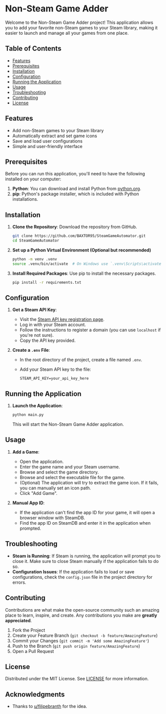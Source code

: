 # Non-Steam Game Adder

Welcome to the Non-Steam Game Adder project! This application allows you to add your favorite non-Steam games to your Steam library, making it easier to launch and manage all your games from one place.

## Table of Contents

- [Features](#features)
- [Prerequisites](#prerequisites)
- [Installation](#installation)
- [Configuration](#configuration)
- [Running the Application](#running-the-application)
- [Usage](#usage)
- [Troubleshooting](#troubleshooting)
- [Contributing](#contributing)
- [License](#license)

## Features

- Add non-Steam games to your Steam library
- Automatically extract and set game icons
- Save and load user configurations
- Simple and user-friendly interface

## Prerequisites

Before you can run this application, you'll need to have the following installed on your computer:

1. **Python**: You can download and install Python from [python.org](https://www.python.org/downloads/).
2. **pip**: Python's package installer, which is included with Python installations.

## Installation

1. **Clone the Repository**: Download the repository from GitHub.

   ```sh
   git clone https://github.com/BAXTOR95/SteamGameAutomator.git
   cd SteamGameAutomator
   ```

2. **Set up a Python Virtual Environment (Optional but recommended)**

   ```bash
   python -m venv .venv
   source .venv/bin/activate  # On Windows use `.venv\Scripts\activate`
   ```

3. **Install Required Packages**: Use pip to install the necessary packages.

   ```sh
   pip install -r requirements.txt
   ```

## Configuration

1. **Get a Steam API Key**:

   - Visit the [Steam API key registration page](https://steamcommunity.com/dev/apikey).
   - Log in with your Steam account.
   - Follow the instructions to register a domain (you can use `localhost` if you're not sure).
   - Copy the API key provided.

2. **Create a `.env` File**:

   - In the root directory of the project, create a file named `.env`.
   - Add your Steam API key to the file:

     ```plaintext
     STEAM_API_KEY=your_api_key_here
     ```

## Running the Application

1. **Launch the Application**:

   ```sh
   python main.py
   ```

   This will start the Non-Steam Game Adder application.

## Usage

1. **Add a Game**:

   - Open the application.
   - Enter the game name and your Steam username.
   - Browse and select the game directory.
   - Browse and select the executable file for the game.
   - (Optional) The application will try to extract the game icon. If it fails, you can manually set an icon path.
   - Click "Add Game".

2. **Manual App ID**:
   - If the application can't find the app ID for your game, it will open a browser window with SteamDB.
   - Find the app ID on SteamDB and enter it in the application when prompted.

## Troubleshooting

- **Steam is Running**: If Steam is running, the application will prompt you to close it. Make sure to close Steam manually if the application fails to do so.
- **Configuration Issues**: If the application fails to load or save configurations, check the `config.json` file in the project directory for errors.

## Contributing

Contributions are what make the open-source community such an amazing place to learn, inspire, and create. Any contributions you make are **greatly appreciated**.

1. Fork the Project
2. Create your Feature Branch (`git checkout -b feature/AmazingFeature`)
3. Commit your Changes (`git commit -m 'Add some AmazingFeature'`)
4. Push to the Branch (`git push origin feature/AmazingFeature`)
5. Open a Pull Request

## License

Distributed under the MIT License. See [LICENSE](LICENSE.md) for more information.

## Acknowledgments

- Thanks to [u/filipebranth](https://www.reddit.com/user/filipebranth/) for the idea.
